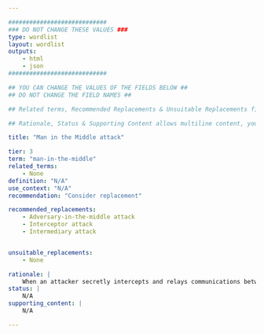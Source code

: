 ```yaml
---

############################
### DO NOT CHANGE THESE VALUES ###
type: wordlist
layout: wordlist
outputs:
    - html
    - json
############################

## YOU CAN CHANGE THE VALUES OF THE FIELDS BELOW ##
## DO NOT CHANGE THE FIELD NAMES ##

## Related terms, Recommended Replacements & Unsuitable Replacements fields expect a buletted list using - symbol ##

## Rationale, Status & Supporting Content allows multiline content, you can also use markdown format. Please make use the | symbol is not deleted.

title: "Man in the Middle attack"

tier: 3
term: "man-in-the-middle"
related_terms:
    - None
definition: "N/A"
use_context: "N/A"
recommendation: "Consider replacement"

recommended_replacements:
    - Adversary-in-the-middle attack
    - Interceptor attack
    - Intermediary attack


unsuitable_replacements:
    - None

rationale: |
    When an attacker secretly intercepts and relays communications between two systems or people who believe that they are communicating directly with each other. Gendered language that can perpetuate bias and stereotypes. Implies that women do not have the skills to perpetrate this type of hacking.
status: | 
    N/A
supporting_content: | 
    N/A

---
```

